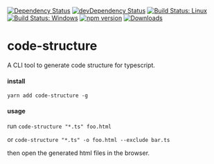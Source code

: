 [![Dependency Status](https://david-dm.org/plantain-00/code-structure.svg)](https://david-dm.org/plantain-00/code-structure)
[![devDependency Status](https://david-dm.org/plantain-00/code-structure/dev-status.svg)](https://david-dm.org/plantain-00/code-structure#info=devDependencies)
[![Build Status: Linux](https://travis-ci.org/plantain-00/code-structure.svg?branch=master)](https://travis-ci.org/plantain-00/code-structure)
[![Build Status: Windows](https://ci.appveyor.com/api/projects/status/github/plantain-00/code-structure?branch=master&svg=true)](https://ci.appveyor.com/project/plantain-00/code-structure/branch/master)
[![npm version](https://badge.fury.io/js/code-structure.svg)](https://badge.fury.io/js/code-structure)
[![Downloads](https://img.shields.io/npm/dm/code-structure.svg)](https://www.npmjs.com/package/code-structure)

# code-structure
A CLI tool to generate code structure for typescript.

#### install

`yarn add code-structure -g`

#### usage

run `code-structure "*.ts" foo.html`

or `code-structure "*.ts" -o foo.html --exclude bar.ts`

then open the generated html files in the browser.
